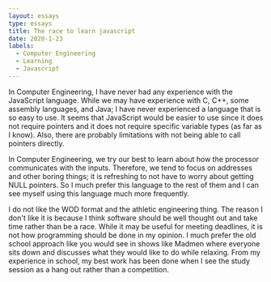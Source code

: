 ```yaml
---
layout: essays
type: essays
title: The race to learn javascript
date: 2020-1-23
labels:
  - Computer Engineering
  - Learning
  - Javascript
---
```

In Computer Engineering, I have never had any experience with the JavaScript language. While we may have experience with C, C++, some assembly languages, and Java; I have never experienced a language that is so easy to use. It seems that JavaScript would be easier to use since it does not require pointers and it does not require specific variable types (as far as I know). Also, there are probably limitations with not being able to call pointers directly. 

In Computer Engineering, we try our best to learn about how the processor communicates with the inputs. Therefore, we tend to focus on addresses and other boring things; it is refreshing to not have to worry about getting NULL pointers. So I much prefer this language to the rest of them and I can see myself using this language much more frequently. 

I do not like the WOD format and the athletic engineering thing. The reason I don't like it is because I think software should be well thought out and take time rather than be a race. While it may be useful for meeting deadlines, it is not how programming should be done in my opinion. I much prefer the old school approach like you would see in shows like Madmen where everyone sits down and discusses what they would like to do while relaxing. From my experience in school, my best work has been done when I see the study session as a hang out rather than a competition. 
